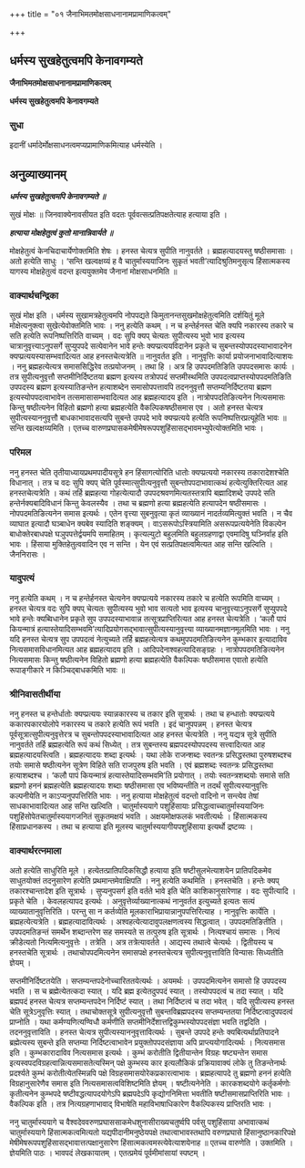 +++
title = "०१ जैनाभिमतमोक्षसाधनानामप्रामाणिकत्वम्"

+++


## धर्मस्य सुखहेतुत्वमपि केनावगम्यते

**जैनाभिमतमोक्षसाधनानामप्रामाणिकत्वम्**

**धर्मस्य सुखहेतुत्वमपि केनावगम्यते**

### **सुधा**

इदानीं धर्मादेर्मोक्षसाधनत्वमप्यप्रामाणिकमित्याह धर्मस्येति ।

## **अनुव्याख्यानम्**

***धर्मस्य सुखहेतुत्वमपि केनावगम्यते ॥***

सुखं मोक्षः ॥ जिनवाक्येनावसीयत इति वदतः पूर्ववत्सत्प्रतिपक्षतेत्याह हत्याया इति ।

***हत्याया मोक्षहेतुत्वं कुतो मानान्निवार्यते ॥***

मोक्षहेतुत्वं केनचिदाचार्येणोक्तमिति शेषः । हनस्त चेत्यत्र सुपीति नानुवर्तते । ब्रह्महत्यादयस्तु षष्ठीसमासाः । अतो हत्येति साधुः । ‘सन्ति खल्वक्षय्यं ह वै चातुर्मास्ययाजिनः सुकृतं भवती’त्यादिश्रुतिमनुसृत्य हिंसात्मकस्य यागस्य मोक्षहेतुत्वं वदन्त इत्ययुक्तमेव जैनानां मोक्षसाधनमिति ॥

### **वाक्यार्थचन्द्रिका**

सुखं मोक्ष इति । धर्मस्य सुखामत्रहेतुत्वमपि नोपपद्यते किमुतानन्तसुखमोक्षहेतुत्वमिति दर्शयितुं मूले मोक्षेत्यनुक्त्वा सुखेत्येवोक्तमिति भावः । ननु हत्येति कथम् । न च हन्तेर्हनस्त चेति क्यपि नकारस्य तकारे च सति हत्येति रूपनिष्पत्तिरिति वाच्यम् । वदः सुपि क्यप् चेत्यतः सुपीत्यस्य भुवो भाव इत्यस्य चात्रानुवृत्त्याऽनुपसर्गे सुप्युपपदे सत्येवानेन भावे हन्तेः क्यप्प्रत्ययविदानेन प्रकृते च सुबन्तस्योपपदस्याभावादनेन क्यप्प्रत्ययस्यासम्भवादित्यत आह हनस्तचेत्यत्रेति ॥ नानुवर्तत इति । नानुवृत्तिः कार्या प्रयोजनाभावादित्याशयः । ननु ब्रह्महत्येत्यत्र समाससिद्धिरेव तत्प्रयोजनम् । तथा हि । अत्र हि उपपदमतिङिति उपपदसमासः कार्यः । तत्र सुपीत्यनुवृत्तौ सप्तमीनिर्दिष्टतया ब्रह्मण इत्यस्य तत्रोपपदं सप्तमीस्थमिति उपपदत्वप्राप्तस्योपपदमतिङिति उपपदस्य ब्रह्मण इत्यस्यातिङन्तेन हत्याशब्देन समासोपपत्तावपि तदननुवृत्तौ सप्तम्यनिर्दिष्टतया ब्रह्मण इत्यस्योपपदत्वाभावेन तत्समासासम्भवादित्यत आह ब्रह्महत्यादय इति । नात्रोपपदतिङित्यनेन नित्यसमासः किन्तु षष्ठीत्यनेन विहितो ब्रह्मणो हत्या ब्रह्महत्येति वैकल्पिकषष्ठीसमास एव । अतो हनस्त चेत्यत्र सुपीत्यस्याननुवृत्तौ बाधकाभावादसत्यपि सुबन्ते उपपदे भावे क्यप्प्रत्यये हत्येति रूपनिष्पत्तिरप्रत्यूहेति भावः ॥ सन्ति खल्वक्षय्यमिति । एतच्च वारुणप्रघासकमेषीमेषरूपपशुहिंसासद्भावमभ्युपेत्योक्तमिति भावः ।

### **परिमल** 

ननु हनस्त चेति तृतीयाध्यायप्रथमपादीयसूत्रे हन हिंसागत्योरिति धातोः क्यप्प्रत्ययो नकारस्य तकारादेशश्चेति विधानात् । तत्र च वदः सुपि क्यप् चेति पूर्वस्मात्सुपीत्यनुवृत्तौ सुबन्तोपपदाभावात्कथं हत्येत्युक्तिरित्यत आह हनस्तचेत्यत्रेति । कथं तर्हि ब्रह्महत्या गोहत्येत्यादौ उपपदश्रवणमित्यतस्तत्रापि बह्मादिशब्दे उपपदे सति हन्तेर्नक्यबादिविधानं किन्तु केवलस्यैव । तथा च ब्रह्मणो हत्या ब्रह्महत्येति हत्यापदेन षष्ठीसमासः । नोपपदमतिङित्यनेन समास इत्यर्थः । एतेन वृत्त्या सुबनुवृत्या कृतं व्याख्यानं नादर्तव्यमित्युक्तं भवति । न चैव व्याघात इत्यादौ घञ्बाधेन क्यबेव स्यादिति शङ्क्यम् । वाऽसरूपोऽस्त्रियामिति असरूपप्रत्ययेनेति विकल्पेन बाधोक्तेरबाधपक्षे घञुपपत्तेर्द्वयमपि समाहितम् । कृत्यल्युटो बहुलमिति बहुलग्रहणाद्वा एवमादिषु घञ्निर्वाह इति भावः । हिंसाया मुक्तिहेतुत्ववादिन एव न सन्ति । येन एवं सत्प्रतिपक्षत्वमित्यत आह सन्ति खल्विति । जैननिरासः ।

### **यादुपत्यं**

ननु हत्येति कथम् । न च हन्तेर्हनस्त चेत्यनेन क्यप्प्रत्यये नकारस्य तकारे च हत्येति रूपमिति वाच्यम् । हनस्त चेत्यत्र वदः सुपि क्यप् चेत्यतः सुपीत्यस्य भुवो भाव सत्यतो भाव इत्यस्य चानुवृत्त्याऽनुपसर्गे सुप्युपपदे भावे हन्तेः क्यब्विधानेन प्रकृते सुप उपपदस्याभावान्न तत्सूत्रप्राप्तिरित्यत आह हनस्त चेत्यत्रेति । ‘कलौ पापं कियन्मात्रं हत्यास्तेयादिसम्भवमि’त्यादिप्रयोगसद्भावात्सुपीत्यस्यानुवृत्त्या व्याख्यानमज्ञानमूलमिति भावः । ननु यदि हनस्त चेत्यत्र सुप उपपदत्वं नेत्युच्यते तर्हि ब्रह्महत्येत्यत्र कथमुपपदमतिङित्यनेन कुम्भकार इत्यादाविव नित्यसमासविधानमित्यत आह ब्रह्महत्यादय इति । आदिपदेनाश्वहत्यादिसङ्ग्रहः । नात्रोपपदमतिङित्यनेन नित्यसमासः किन्तु षष्ठीत्यनेन विहितो ब्रह्मणो हत्या ब्रह्महत्येति वैकल्पिकः षष्ठीसमास एवातो हत्येति रूपाङ्गीकारे न किञ्चिद्बाधकमिति भावः ॥

### **श्रीनिवासतीर्थीया**

ननु हनस्त च हन्तेर्धातोः क्यप्प्रत्ययः स्यान्नकारस्य च तकार इति सूत्रार्थः । तथा च हन्धातोः क्यप्प्रत्यये ककारपकारयोलोपे नकारस्य च तकारे हत्येति रूपं भवति । इदं चानुपपन्नम् । हनस्त चेत्यत्र पूर्वसूत्रात्सुपीत्यनुवृत्तेरत्र च सुबन्तोपपदस्याभावादित्यत आह हनस्त चेत्यत्रेति । ननु यद्यत्र सूत्रे सुपीति नानुवर्तते तर्हि ब्रह्महत्येति रूपं कथं सिध्येत् । तत्र सुबन्तस्य ब्रह्मपदस्योपपदस्य सत्त्वादित्यत आह ब्रह्महत्यादयस्त्विति । ब्रह्महत्यादयः शब्दा इत्यर्थः । यथा लोके राजन्शब्दः स्वतन्त्रः प्रसिद्धस्तथा पुरुषशब्दश्च तयोः समासे षष्ठीत्यनेन सूत्रेण विहिते सति राजपुरुष इति भवति । एवं ब्रह्मशब्दः स्वतन्त्रः प्रसिद्धस्तथा हत्याशब्दश्च । ‘कलौ पापं कियन्मात्रं हत्यास्तेयादिसम्भवमि’ति प्रयोगात् । तयोः स्वतन्त्रशब्दयोः समासे सति ब्रह्मणो हननं ब्रह्महत्येति ब्रह्महत्यादयः शब्दाः षष्ठीसमासा एव भविष्यन्तीति न तदर्थं सुपीत्यस्यानुवृत्तिः कल्पनीयेति न काऽप्यनुपपत्तिरिति भावः । ननु हत्याया मोक्षहेतुत्वं वदन्तो वादिनो न सन्त्येव तेषां साधकाभावादित्यत आह सन्ति खल्विति । चातुर्मास्ययागे पशुहिंसायाः प्रसिद्धत्वाच्चातुर्मास्ययाजिनः पशुहिंसोपेतचातुर्मास्ययागजनितं सुकृतमक्षयं भवति । अक्षयमोक्षफलकं भवतीत्यर्थः । हिंसात्मकस्य हिंसाप्रधानकस्य । तथा च हत्याया इति मूलस्य चातुर्मास्ययागीयपशुहिंसाया इत्यर्थो द्रष्टव्यः ।

### **वाक्यार्थरत्नमाला**

अतो हत्येति साधुरिति मूले । हत्येतत्प्रातिपदिकसिद्धौ हत्याया इति षष्टीसुलभेत्याशयेन प्रातिपदिकमेव साधुतयोक्तं तदनुसारेण हत्येति प्रथमान्तमेवाक्षिपति । ननु हत्येति कथमिति । हनस्तचेति । हन्तेः क्यप् तकारश्चान्तादेश इति सूत्रार्थः । सुप्यनुपसर्ग इति वर्तते भावे इति चेति काशिकानुसारेणाह । वदः सुपीत्यादि । प्रकृते चेति । केवलहत्यापद इत्यर्थः । अनुवृत्तेर्व्याख्यानात्कथं नानुवर्तत इत्युच्यते इत्यतः सत्यं व्याख्यातानुवृत्तिरिति । परन्तु सा न कर्तव्येति मूलकाराभिप्रायान्नानुपपत्तिरित्याह । नानुवृत्तिः कार्येति । ब्रह्महत्येत्यत्रेति । ब्रह्महत्यादावित्यर्थः । अश्वहत्येत्यादावुपलक्षणत्वस्य सिद्धत्वात् । उपपदमतिङितीति । उपपदमतिङन्तं समर्थेन शब्दान्तरेण सह समस्यते स तत्पुरुष इति सूत्रार्थः । नित्यश्चायं समासः । नित्यं क्रीडेत्यतो नित्यमित्यनुवृत्तेः । तत्रेति । अत्र तत्रेत्यावर्तते । आद्यस्य तथात्वे चेत्यर्थः । द्वितीयस्य च हनस्तचेति सूत्रार्थः । तथाचोपपदमित्यनेन समासपक्षे हनस्तचेत्यत्र सुपीत्यनुवृत्ताविति विन्यासः सिध्यतीति ज्ञेयम् ।

सप्तमीनिर्दिष्टतयेति । सप्तम्यन्तपदेनोच्चारिततयेत्यर्थः । अयमर्थः । उपपदमित्यनेन समासो हि उपपदस्य भवति । स च ब्रह्मेत्येतत्कदा स्यात् । यदि ब्रह्म इत्येतदुपपदं स्यात् । तस्योपपदत्वं च तदा स्यात् । यदि ब्रह्मपदं हनस्त चेत्यत्र सप्तम्यन्तपदेन निर्दिष्टं स्यात् । तथा निर्दिष्टत्वं च तदा भवेत् । यदि सुपीत्यस्य हनस्त चेति सूत्रेऽनुवृत्तिः स्यात् । तथाचोक्तसूत्रे सुपीत्यनुवृत्तौ सुबन्तविब्रह्मपदस्य सप्तम्यन्ततया निर्दिष्टत्वादुपपदत्वं प्राप्नोति । यथा कर्मण्यणित्यण्विधौ कर्मणीति सप्तमीनिर्देशात्तद्विकुम्भस्योपपदसंज्ञा भवति तद्वदिति । तदननुवृत्ताविति । हनस्त चेत्यत्र सुपीत्यस्याननुवृत्तावित्यर्थः । सुबन्ते उपपदे हन्तेः क्यबित्यर्थाप्रतिपादने ब्रह्मेत्यस्य सुबन्ते इति सप्तम्या निर्दिष्टत्वाभावेन प्रयुक्तोपपदसंज्ञाया अपि प्राप्त्ययोगादित्यर्थः । नित्यसमास इति । कुम्भकारादाविव नित्यसमास इत्यर्थः । कुम्भं करोतीति द्वितीयान्तेन विग्रहः षष्ट्यन्तेन समास इत्यस्वपदविग्रहत्वान्नित्यसमासतेत्यस्मिन् पक्षे कुम्भस्य कार इत्यलौकिकं प्रक्रियावाक्यं लोके तु तिङन्तेनार्थः प्रदर्श्यते कुम्भं करोतीत्येतस्मिन्नपि पक्षे विग्रहसमासयोरेकप्रकारत्वाभावः । ब्रह्महत्यापदे तु ब्रह्मणो हननं हत्येति विग्रहानुसारेणैव समास इति नित्यसमासत्वविशिष्टमिति ज्ञेयम् । षष्टीत्यनेनेति । कारकशब्दयोगे कर्तृकर्मणोः कृतीत्यनेन कुम्भपदे षष्टीवद्धत्यापदयोगेऽपि ब्रह्मपदेऽपि कृद्योगनिमित्ता भवतीति षष्टीसमासप्राप्तिरिति भावः । वैकल्पिक इति । तत्र नित्यग्रहणाभावाद् विभाषेति महाविभाषाधिकारेण वैकल्पिकस्य प्राप्तिरति भावः ।

ननु चातुर्मास्ययागे च वैश्वदेववरुणप्रघाससाकमेधशुनासीराख्यचतुर्ष्वपि पर्वसु पशुहिंसाया अभावात्कथं चातुर्मास्ययागे हिंसात्मकत्वमित्यतो यद्यपीदानीमनुष्ठेयपक्षे तथात्वाभावस्तथापि वरुणप्रघासे हिंसानुष्ठानकारिपक्षे मेषीमेषरूपपशुहिंसासद्भावात्तत्पक्षानुसारेण हिंसात्मकत्वमस्त्येवेत्याशयेनाह ॥ एतच्च वारुणेति । उक्तमिति । ज्ञेयमिति पाठः । भावपदं लेखकायातम् । एतत्प्रमेयं पूर्वमीमांसायां स्पष्टम् ।

